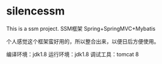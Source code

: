 # silencessm
This is a ssm project.
SSM框架
Spring+SpringMVC+Mybatis

个人感觉这个框架蛮好用的，所以整合出来，以便日后方便使用。


编译环境：jdk1.8
运行环境：jdk1.8
调试工具：tomcat 8